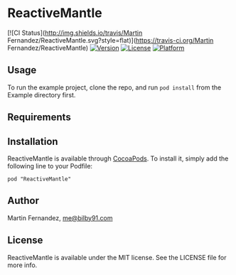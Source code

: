# ReactiveMantle

[![CI Status](http://img.shields.io/travis/Martin Fernandez/ReactiveMantle.svg?style=flat)](https://travis-ci.org/Martin Fernandez/ReactiveMantle)
[![Version](https://img.shields.io/cocoapods/v/ReactiveMantle.svg?style=flat)](http://cocoadocs.org/docsets/ReactiveMantle)
[![License](https://img.shields.io/cocoapods/l/ReactiveMantle.svg?style=flat)](http://cocoadocs.org/docsets/ReactiveMantle)
[![Platform](https://img.shields.io/cocoapods/p/ReactiveMantle.svg?style=flat)](http://cocoadocs.org/docsets/ReactiveMantle)

## Usage

To run the example project, clone the repo, and run `pod install` from the Example directory first.

## Requirements

## Installation

ReactiveMantle is available through [CocoaPods](http://cocoapods.org). To install
it, simply add the following line to your Podfile:

    pod "ReactiveMantle"

## Author

Martin Fernandez, me@bilby91.com

## License

ReactiveMantle is available under the MIT license. See the LICENSE file for more info.

